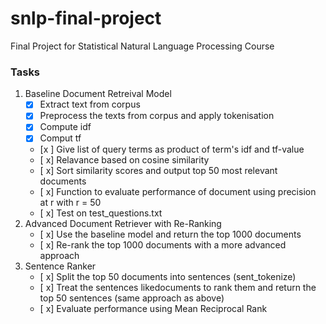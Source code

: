 # snlp-final-project
Final Project for Statistical Natural Language Processing Course
### Tasks
1. Baseline Document Retreival Model
   - [x] Extract text from corpus
   - [x] Preprocess the texts from corpus and apply tokenisation
   - [x] Compute idf
   - [x] Comput tf
   - [x ] Give list of query terms as product of term's idf and tf-value
   - [ x] Relavance based on cosine similarity
   - [ x] Sort similarity scores and output top 50 most relevant documents
   - [ x] Function to evaluate performance of document using precision at r with r = 50
   - [ x] Test on test_questions.txt
2. Advanced Document Retriever with Re-Ranking
   - [ x] Use the baseline model and return the top 1000 documents
   - [ x] Re-rank the top 1000 documents with a more advanced approach
3. Sentence Ranker
   - [ x] Split the top 50 documents into sentences (sent_tokenize)
   - [ x] Treat the sentences likedocuments to rank them and return the top 50 sentences (same approach as above)
   - [ x] Evaluate performance using Mean Reciprocal Rank
